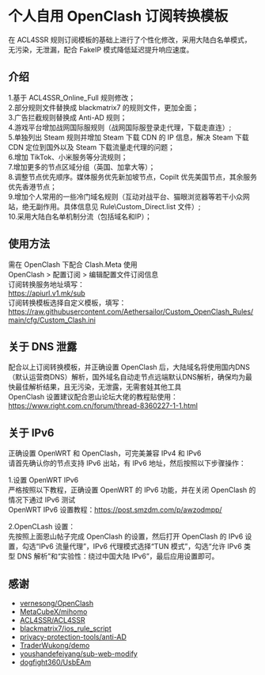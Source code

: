 # 个人自用 OpenClash 订阅转换模板
在 ACL4SSR 规则订阅模板的基础上进行了个性化修改，采用大陆白名单模式，无污染，无泄漏，配合 FakeIP 模式降低延迟提升响应速度。

## 介绍  
1.基于 ACL4SSR_Online_Full 规则修改；  
2.部分规则文件替换成 blackmatrix7 的规则文件，更加全面；  
3.广告拦截规则替换成 Anti-AD 规则；  
4.游戏平台增加战网国际服规则（战网国际服登录走代理，下载走直连）;  
5.单独列出 Steam 规则并增加 Steam 下载 CDN 的 IP 信息，解决 Steam 下载 CDN 定位到国外以及 Steam 下载流量走代理的问题；     
6.增加 TikTok、小米服务等分流规则；  
7.增加更多的节点区域分组（英国、加拿大等）；  
8.调整节点优先顺序。媒体服务优先新加坡节点，Copilt 优先美国节点，其余服务优先香港节点；  
9.增加个人常用的一些冷门域名规则（互动对战平台、猫眼浏览器等若干小众网站，绝无副作用。具体信息见 Rule\Custom_Direct.list 文件）;  
10.采用大陆白名单机制分流（包括域名和IP）；   


## 使用方法  
需在 OpenClash 下配合 Clash.Meta 使用  
OpenClash > 配置订阅 > 编辑配置文件订阅信息  
订阅转换服务地址填写：  
https://apiurl.v1.mk/sub  
订阅转换模板选择自定义模板，填写：  
https://raw.githubusercontent.com/Aethersailor/Custom_OpenClash_Rules/main/cfg/Custom_Clash.ini  

## 关于 DNS 泄露  
配合以上订阅转换模板，并正确设置 OpenClash 后，大陆域名将使用国内DNS（默认运营商DNS）解析，国外域名自动走节点远端默认DNS解析，确保均为最快最佳解析结果，且无污染，无泄露，无需套娃其他工具    
OpenClash 设置建议配合恩山论坛大佬的教程贴使用：https://www.right.com.cn/forum/thread-8360227-1-1.html

## 关于 IPv6  
正确设置 OpenWRT 和 OpenClash，可完美兼容 IPv4 和 IPv6  
请首先确认你的节点支持 IPv6 出站，有 IPv6 地址，然后按照以下步骤操作：  

1.设置 OpenWRT IPv6  
严格按照以下教程，正确设置 OpenWRT 的 IPv6 功能，并在关闭 OpenClash 的情况下通过 IPv6 测试  
OpenWRT IPv6 设置教程：https://post.smzdm.com/p/awzodmpp/  

2.OpenCLash 设置：  
先按照上面恩山帖子完成 OpenClash 的设置，然后打开 OpenClash 的 IPv6 设置，勾选“IPv6 流量代理”，IPv6 代理模式选择“TUN 模式”，勾选“允许 IPv6 类型 DNS 解析”和“实验性：绕过中国大陆 IPv6”，最后应用设置即可。  

## 感谢  
- [vernesong/OpenClash](https://github.com/vernesong/OpenClash)
- [MetaCubeX/mihomo](https://github.com/MetaCubeX/mihomo)
- [ACL4SSR/ACL4SSR](https://github.com/ACL4SSR/ACL4SSR)
- [blackmatrix7/ios_rule_script](https://github.com/blackmatrix7/ios_rule_script)
- [privacy-protection-tools/anti-AD](https://github.com/privacy-protection-tools/anti-AD)
- [TraderWukong/demo](https://github.com/TraderWukong/demo)
- [youshandefeiyang/sub-web-modify](https://github.com/youshandefeiyang/sub-web-modify)
- [dogfight360/UsbEAm](https://github.com/dogfight360/UsbEAm)
